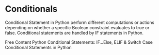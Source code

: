 # Conditionals

Conditional Statement in Python perform different computations or actions depending on whether a specific Boolean constraint evaluates to true or false. Conditional statements are handled by IF statements in Python.

<ResourceGroupTitle>Free Content</ResourceGroupTitle>
<BadgeLink colorScheme='yellow' badgeText='Read' href='https://www.guru99.com/if-loop-python-conditional-structures.html'>Python Conditional Statements: IF…Else, ELIF & Switch Case</BadgeLink>
<BadgeLink colorScheme='yellow' badgeText='Read' href='https://realpython.com/python-conditional-statements/'>Conditional Statements in Python</BadgeLink>


